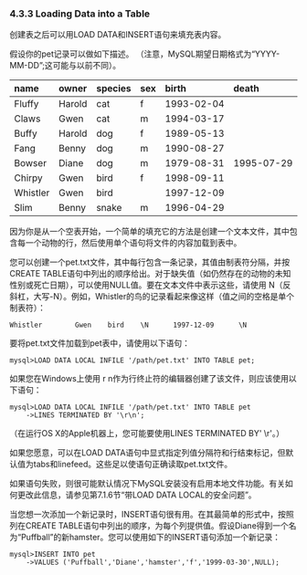 ### 4.3.3 Loading Data into a Table

创建表之后可以用LOAD DATA和INSERT语句来填充表内容。

假设你的pet记录可以做如下描述。 （注意，MySQL期望日期格式为“YYYY-MM-DD”;这可能与以前不同）。

| name | owner | species | sex | birth | death |
| :--- | :--- | :--- | :--- | :--- | :--- |
| Fluffy | Harold | cat | f | 1993-02-04 |  |
| Claws | Gwen | cat | m | 1994-03-17 |  |
| Buffy | Harold | dog | f | 1989-05-13 |  |
| Fang | Benny | dog | m | 1990-08-27 |  |
| Bowser | Diane | dog | m | 1979-08-31 | 1995-07-29 |
| Chirpy | Gwen | bird | f | 1998-09-11 |  |
| Whistler | Gwen | bird |  | 1997-12-09 |  |
| Slim | Benny | snake | m | 1996-04-29 |  |

因为你是从一个空表开始，一个简单的填充它的方法是创建一个文本文件，其中包含每一个动物的行，然后使用单个语句将文件的内容加载到表中。

您可以创建一个pet.txt文件，其中每行包含一条记录，其值由制表符分隔，并按CREATE TABLE语句中列出的顺序给出。对于缺失值（如仍然存在的动物的未知性别或死亡日期），可以使用NULL值。要在文本文件中表示这些，请使用 N（反斜杠，大写-N）。例如，Whistler的鸟的记录看起来像这样（值之间的空格是单个制表符）：

```
Whistler        Gwen    bird    \N      1997-12-09      \N
```

要将pet.txt文件加载到pet表中，请使用以下语句：

```
mysql>LOAD DATA LOCAL INFILE '/path/pet.txt' INTO TABLE pet;
```

如果您在Windows上使用 r  n作为行终止符的编辑器创建了该文件，则应该使用以下语句：

```
mysql>LOAD DATA LOCAL INFILE '/path/pet.txt' INTO TABLE pet
    ->LINES TERMINATED BY '\r\n';
```

（在运行OS X的Apple机器上，您可能要使用LINES TERMINATED BY' \r'。）

如果您愿意，可以在LOAD DATA语句中显式指定列值分隔符和行结束标记，但默认值为tabs和linefeed。这些足以使语句正确读取pet.txt文件。

如果语句失败，则很可能默认情况下MySQL安装没有启用本地文件功能。有关如何更改此信息，请参见第7.1.6节“带LOAD DATA LOCAL的安全问题”。

当您想一次添加一个新记录时，INSERT语句很有用。在其最简单的形式中，按照列在CREATE TABLE语句中列出的顺序，为每个列提供值。假设Diane得到一个名为“Puffball”的新hamster。您可以使用如下的INSERT语句添加一个新记录：

```
mysql>INSERT INTO pet
    ->VALUES ('Puffball','Diane','hamster','f','1999-03-30',NULL);
```




